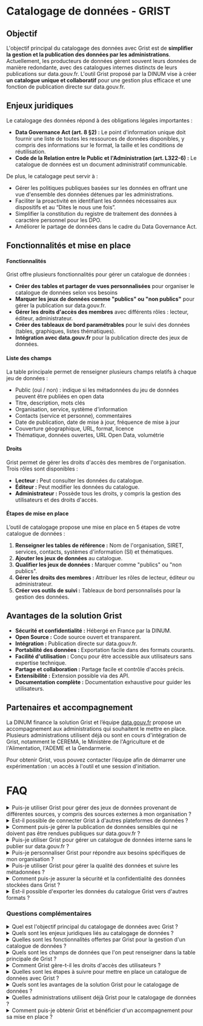 # Catalogage de données - GRIST

## Objectif

L'objectif principal du catalogage des données avec Grist est de **simplifier la gestion et la publication des données par les administrations**. Actuellement, les producteurs de données gèrent souvent leurs données de manière redondante, avec des catalogues internes distincts de leurs publications sur data.gouv.fr. L'outil Grist proposé par la DINUM vise à créer **un catalogue unique et collaboratif** pour une gestion plus efficace et une fonction de publication directe sur data.gouv.fr.

## Enjeux juridiques

Le catalogage des données répond à des obligations légales importantes :

* **Data Governance Act (art. 8 §2) :** Le point d'information unique doit fournir une liste de toutes les ressources de données disponibles, y compris des informations sur le format, la taille et les conditions de réutilisation.
* **Code de la Relation entre le Public et l'Administration (art. L322-6) :** Le catalogue de données est un document administratif communicable.

De plus, le catalogage peut servir à :

* Gérer les politiques publiques basées sur les données en offrant une vue d'ensemble des données détenues par les administrations.
* Faciliter la proactivité en identifiant les données nécessaires aux dispositifs et au “Dites le nous une fois”.
* Simplifier la constitution du registre de traitement des données à caractère personnel pour les DPO.
* Améliorer le partage de données dans le cadre du Data Governance Act.

## Fonctionnalités et mise en place

#### Fonctionnalités

Grist offre plusieurs fonctionnalités pour gérer un catalogue de données :

* **Créer des tables et partager de vues personnalisées** pour organiser le catalogue de données selon vos besoins
* **Marquer les jeux de données comme "publics" ou "non publics"** pour gérer la publication sur data.gouv.fr.
* **Gérer les droits d'accès des membres** avec différents rôles : lecteur, éditeur, administrateur.
* **Créer des tableaux de bord paramétrables** pour le suivi des données (tables, graphiques, listes thématiques).
* **Intégration avec data.gouv.fr** pour la publication directe des jeux de données.

#### Liste des champs

La table principale permet de renseigner plusieurs champs relatifs à chaque jeu de données :

* Public (oui / non) : indique si les métadonnées du jeu de données peuvent être publiées en open data
* Titre, description, mots clés
* Organisation, service, système d'information
* Contacts (service et personne), commentaires
* Date de publication, date de mise à jour, fréquence de mise à jour
* Couverture géographique, URL, format, licence
* Thématique, données ouvertes, URL Open Data, volumétrie

#### Droits

Grist permet de gérer les droits d'accès des membres de l'organisation. Trois rôles sont disponibles :

* **Lecteur :** Peut consulter les données du catalogue.
* **Éditeur :** Peut modifier les données du catalogue.
* **Administrateur :** Possède tous les droits, y compris la gestion des utilisateurs et des droits d'accès.

#### Étapes de mise en place

L’outil de catalogage propose une mise en place en 5 étapes de votre catalogue de données :

1. **Renseigner les tables de référence :** Nom de l'organisation, SIRET, services, contacts, systèmes d'information (SI) et thématiques.
2. **Ajouter les jeux de données** au catalogue.
3. **Qualifier les jeux de données :** Marquer comme "publics" ou "non publics".
4. **Gérer les droits des membres :** Attribuer les rôles de lecteur, éditeur ou administrateur.
5. **Créer vos outils de suivi :** Tableaux de bord personnalisés pour la gestion des données.

## Avantages de la solution Grist

* **Sécurité et confidentialité :** Hébergé en France par la DINUM.
* **Open Source :** Code source ouvert et transparent.
* **Intégration :** Publication directe sur data.gouv.fr.
* **Portabilité des données :** Exportation facile dans des formats courants.
* **Facilité d'utilisation :** Conçu pour être accessible aux utilisateurs sans expertise technique.
* **Partage et collaboration :** Partage facile et contrôle d'accès précis.
* **Extensibilité :** Extension possible via des API.
* **Documentation complète :** Documentation exhaustive pour guider les utilisateurs.

## Partenaires et accompagnement

La DINUM finance la solution Grist et l’équipe [data.gouv.fr](http://data.gouv.fr) propose un accompagnement aux administrations qui souhaitent le mettre en place. Plusieurs administrations utilisent déjà ou sont en cours d'intégration de Grist, notamment le CEREMA, le Ministère de l'Agriculture et de l'Alimentation, l'ADEME et la Gendarmerie.

Pour obtenir Grist, vous pouvez contacter l’équipe afin de démarrer une expérimentation : un accès à l'outil et une session d'initiation.

# FAQ

<details>
  <summary>Puis-je utiliser Grist pour gérer des jeux de données provenant de différentes sources, y compris des sources externes à mon organisation ?</summary>
Oui, Grist peut être utilisé pour gérer des jeux de données provenant de différentes sources, y compris des sources externes à votre organisation.  Vous pouvez ajouter des jeux de données manuellement ou les importer depuis data.gouv.fr.  De plus, vous pouvez spécifier si un jeu de données est "interne" ou "externe" à votre organisation en utilisant une colonne dédiée dans Grist.  Ceci permet de filtrer les jeux de données lors de la publication sur data.gouv.fr ou sur une plateforme thématique.

</details>

 <details>
  <summary>Est-il possible de connecter Grist à d'autres plateformes de données ?</summary>
 Oui, il est possible de connecter Grist à d'autres plateformes de données via des API. La plateforme en question doit cependant développer un plugin pour se connecter à Grist et permettre l'échange de données entre les deux plateformes.  Cependant, la DINUM encourage la centralisation des données sur data.gouv.fr pour des raisons de budget et d'efficacité.
</details>
    
<details>
<summary>Comment puis-je gérer la publication de données sensibles qui ne doivent pas être rendues publiques sur data.gouv.fr ?</summary>
Vous pouvez marquer les jeux de données sensibles comme "non publics" dans Grist pour empêcher leur publication sur data.gouv.fr. Cependant, les métadonnées de ces jeux de données seront tout de même visibles sur data.gouv.fr, conformément aux exigences légales. Vous pouvez également utiliser Grist pour gérer les demandes d'accès à ces données sensibles en interne.
</details>

<details>
<summary>Puis-je utiliser Grist pour gérer un catalogue de données interne sans le publier sur data.gouv.fr ?</summary>
Oui, vous pouvez utiliser Grist pour gérer un catalogue de données interne sans le publier sur data.gouv.fr. L'outil peut être utilisé de manière autonome pour organiser et documenter vos données. Vous pouvez ensuite choisir de publier les données sur data.gouv.fr et sur une plateforme thématique lorsque vous êtes prêt.
</details>

<details>
<summary>Puis-je personnaliser Grist pour répondre aux besoins spécifiques de mon organisation ?</summary>
Oui, Grist est un outil open source, ce qui signifie que vous pouvez modifier le code source pour l'adapter à vos besoins. Vous pouvez également ajouter des colonnes et des tables personnalisées à votre catalogue de données Grist. De plus, vous pouvez créer des vues personnalisées et des tableaux de bord pour organiser et analyser vos données de manière spécifique à votre organisation. Attention néanmoins à ne pas modifier le modèle des champs déjà existants pour le catalogage.
</details>

<details>
<summary>Puis-je utiliser Grist pour gérer la qualité des données et suivre les métadonnées ?</summary>
Oui, Grist peut être utilisé pour gérer la qualité des données et suivre les métadonnées. Vous pouvez ajouter des colonnes pour suivre des informations telles que la qualité des données, les problèmes rencontrés, les commentaires des utilisateurs, et les dates de mise à jour. Vous pouvez également utiliser les tableaux de bord Grist pour visualiser la qualité des données et identifier les jeux de données qui nécessitent une attention particulière.
</details>

<details>
<summary>Comment puis-je assurer la sécurité et la confidentialité des données stockées dans Grist ?</summary>
Grist est hébergé en France par la DINUM, ce qui garantit un niveau de sécurité et de confidentialité élevé. De plus, vous pouvez gérer les droits d'accès des utilisateurs à votre catalogue de données Grist pour contrôler qui peut consulter, modifier ou administrer les données. Vous pouvez également ajouter des mesures de sécurité supplémentaires, telles que l'authentification à deux facteurs, pour renforcer la protection de vos données.
</details>

<details>
<summary>Est-il possible d'exporter les données du catalogue Grist vers d'autres formats ?</summary>
Oui, Grist permet d'exporter les données du catalogue vers des formats courants tels que CSV, Excel, et JSON. Ceci vous permet de partager facilement les données de votre catalogue avec d'autres utilisateurs ou de les utiliser dans d'autres applications.
</details>

### Questions complémentaires

<details>
<summary>Quel est l'objectif principal du catalogage de données avec Grist ?</summary>
L'objectif principal du catalogage des données avec Grist est de **simplifier la gestion et la publication des données par les administrations**. Actuellement, les producteurs de données gèrent souvent leurs données de manière redondante, avec des catalogues internes distincts de leurs publications sur data.gouv.fr. L'outil Grist proposé par la DINUM vise à créer **un catalogue unique et collaboratif** pour une gestion plus efficace et une fonction de publication directe sur data.gouv.fr.
</details>

<details>
<summary>Quels sont les enjeux juridiques liés au catalogage de données ?</summary>
Le catalogage des données répond à des obligations légales importantes :
- **Data Governance Act (art. 8 §2) :** Le point d'information unique doit fournir une liste de toutes les ressources de données disponibles, y compris des informations sur le format, la taille et les conditions de réutilisation.
- **Code de la Relation entre le Public et l'Administration (art. L322-6) :** Le catalogue de données est un document administratif communicable.

De plus, le catalogage peut servir à :
- Gérer les politiques publiques basées sur les données en offrant une vue d'ensemble des données détenues par les administrations.
- Faciliter la proactivité en identifiant les données nécessaires aux dispositifs et au “Dites le nous une fois”.
- Simplifier la constitution du registre de traitement des données à caractère personnel pour les DPO.
- Améliorer le partage de données dans le cadre du Data Governance Act.
</details>

<details>
<summary>Quelles sont les fonctionnalités offertes par Grist pour la gestion d'un catalogue de données ?</summary>
Grist offre plusieurs fonctionnalités pour gérer un catalogue de données :
- **Créer des tables et partager de vues personnalisées** pour organiser le catalogue de données selon vos besoins.
- **Marquer les jeux de données comme "publics" ou "non publics"** pour gérer la publication sur data.gouv.fr.
- **Gérer les droits d'accès des membres** avec différents rôles : lecteur, éditeur, administrateur.
- **Créer des tableaux de bord paramétrables** pour le suivi des données (tables, graphiques, listes thématiques).
- **Intégration avec data.gouv.fr** pour la publication directe des jeux de données.
</details>

<details>
<summary>Quels sont les champs de données que l'on peut renseigner dans la table principale de Grist ?</summary>
La table principale permet de renseigner plusieurs champs relatifs à chaque jeu de données :
- **Public (oui / non) :** indique si les métadonnées du jeu de données peuvent être publiées en open data.
- **Titre, description, mots clés**
- **Organisation, service, système d'information**
- **Contacts (service et personne), commentaires**
- **Date de publication, date de mise à jour, fréquence de mise à jour**
- **Couverture géographique, URL, format, licence**
- **Thématique, données ouvertes, URL Open Data, volumétrie**
</details>

<details>
<summary>Comment Grist gère-t-il les droits d'accès des utilisateurs ?</summary>
Grist permet de gérer les droits d'accès des membres de l'organisation. Trois rôles sont disponibles :
- **Lecteur :** Peut consulter les données du catalogue.
- **Éditeur :** Peut modifier les données du catalogue.
- **Administrateur :** Possède tous les droits, y compris la gestion des utilisateurs et des droits d'accès.
</details>

<details>
<summary>Quelles sont les étapes à suivre pour mettre en place un catalogue de données avec Grist ?</summary>
L’outil de catalogage propose une mise en place en 5 étapes de votre catalogue de données :
- **Renseigner les tables de référence :** Nom de l'organisation, SIRET, services, contacts, systèmes d'information (SI) et thématiques.
- **Ajouter les jeux de données** au catalogue.
- **Qualifier les jeux de données :** Marquer comme "publics" ou "non publics".
- **Gérer les droits des membres :** Attribuer les rôles de lecteur, éditeur ou administrateur.
- **Créer vos outils de suivi :** Tableaux de bord personnalisés pour la gestion des données.
</details>

<details>
<summary>Quels sont les avantages de la solution Grist pour le catalogage de données ?</summary>
Grist offre plusieurs avantages pour le catalogage de données :
- **Sécurité et confidentialité :** Hébergé en France par la DINUM.
- **Open Source :** Code source ouvert et transparent.
- **Intégration :** Publication directe sur data.gouv.fr.
- **Portabilité des données :** Exportation facile dans des formats courants.
- **Facilité d'utilisation :** Conçu pour être accessible aux utilisateurs sans expertise technique.
- **Partage et collaboration :** Partage facile et contrôle d'accès précis.
- **Extensibilité :** Extension possible via des API.
- **Documentation complète :** Documentation exhaustive pour guider les utilisateurs.
</details>

<details>
<summary>Quelles administrations utilisent déjà Grist pour le catalogage de données ?</summary>
Plusieurs administrations utilisent déjà ou sont en cours d'intégration de Grist, notamment le CEREMA, le Ministère de l'Agriculture et de l'Alimentation, l'ADEME et la Gendarmerie.
</details>

<details>
<summary>Comment puis-je obtenir Grist et bénéficier d'un accompagnement pour sa mise en place ?</summary>
Pour obtenir Grist, vous pouvez contacter l’équipe data.gouv.fr afin de démarrer une expérimentation qui comprend un accès à l'outil et une session d'initiation.
</details>
